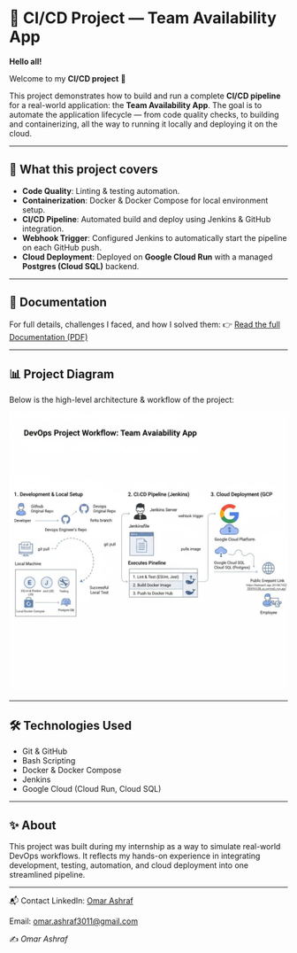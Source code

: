 # 🚀 CI/CD Project — Team Availability App

**Hello all!**

Welcome to my **CI/CD project** 👋

This project demonstrates how to build and run a complete **CI/CD pipeline** for a real-world application: the **Team Availability App**.
The goal is to automate the application lifecycle — from code quality checks, to building and containerizing, all the way to running it locally and deploying it on the cloud.

---

## 🔧 What this project covers

* **Code Quality**: Linting & testing automation.
* **Containerization**: Docker & Docker Compose for local environment setup.
* **CI/CD Pipeline**: Automated build and deploy using Jenkins & GitHub integration.
* **Webhook Trigger**: Configured Jenkins to automatically start the pipeline on each GitHub push.
* **Cloud Deployment**: Deployed on **Google Cloud Run** with a managed **Postgres (Cloud SQL)** backend.

---

## 📂 Documentation

For full details, challenges I faced, and how I solved them:
👉 [Read the full Documentation (PDF)](./doc/Documentation.pdf)

---

## 📊 Project Diagram

Below is the high-level architecture & workflow of the project:

![CI/CD Diagram](./doc/images/diagram.png)

---

## 🛠️ Technologies Used

* Git & GitHub
* Bash Scripting
* Docker & Docker Compose
* Jenkins
* Google Cloud (Cloud Run, Cloud SQL)

---

## ✨ About

This project was built during my internship as a way to simulate real-world DevOps workflows.
It reflects my hands-on experience in integrating development, testing, automation, and cloud deployment into one streamlined pipeline.

---
📬 Contact
LinkedIn: [Omar Ashraf](https://www.linkedin.com/in/omar-ashraf-a98b3a213/)

Email: omar.ashraf3011@gmail.com

✍️ *Omar Ashraf*
